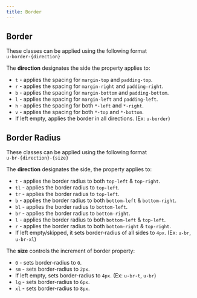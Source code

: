 ```yaml
---
title: Border
---
```


<masthead title="Border Classes" description="Use these utility classes to set element borders." />

## Border

These classes can be applied using the following format <br/>
`u-border-{direction}`

The **direction** designates the side the property applies to:

- `t` - applies the spacing for `margin-top` and `padding-top`.
- `r` - applies the spacing for `margin-right` and `padding-right`.
- `b` - applies the spacing for `margin-bottom` and `padding-bottom`.
- `l` - applies the spacing for `margin-left` and `padding-left`.
- `h` - applies the spacing for both `*-left` and `*-right`.
- `v` - applies the spacing for both `*-top` and `*-bottom`.
- If left empty, applies the border in all directions. (Ex: `u-border`)

## Border Radius

These classes can be applied using the following format <br/>
`u-br-{direction}-{size}`

The **direction** designates the side, the property applies to:

- `t` - applies the border radius to both `top-left` & `top-right`.
- `tl` - applies the border radius to `top-left`.
- `tr` - applies the border radius to `top-left`.
- `b` - applies the border radius to both `bottom-left` & `bottom-right`.
- `bl` - applies the border radius to `bottom-left`.
- `br` - applies the border radius to `bottom-right`.
- `l` - applies the border radius to both `bottom-left` & `top-left`.
- `r` - applies the border radius to both `bottom-right` & `top-right`.
- If left empty/skipped, it sets border-radius of all sides to `4px`. (Ex: `u-br`, `u-br-xl`)

The **size** controls the increment of border property:

- `0` - sets border-radius to `0`.
- `sm` - sets border-radius to `2px`.
- If left empty, sets border-radius to `4px`. (Ex: `u-br-t`, `u-br`)
- `lg` - sets border-radius to `6px`.
- `xl` - sets border-radius to `8px`.

